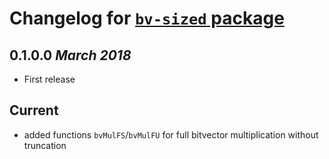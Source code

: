 # Changelog for [`bv-sized` package](http://hackage.haskell.org/package/bv-sized)

## 0.1.0.0 *March 2018*
  * First release

## Current
  * added functions `bvMulFS`/`bvMulFU` for full bitvector multiplication
    without truncation
